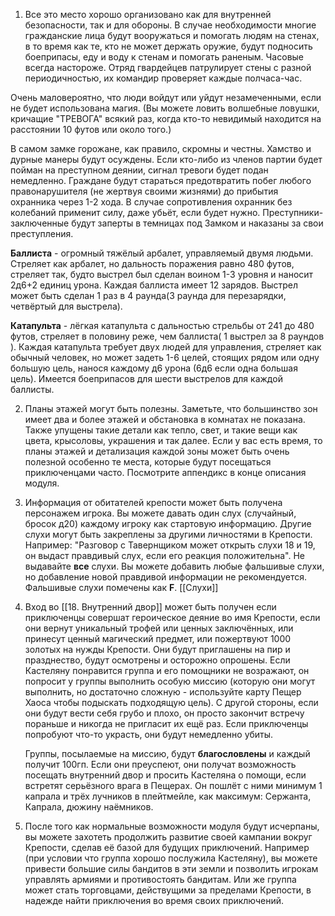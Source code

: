 1. Все это место хорошо организовано как для внутренней безопасности, так и для обороны. В случае необходимости многие гражданские лица будут вооружаться и помогать людям на стенах, в то время как те, кто не может держать оружие, будут подносить боеприпасы, еду и воду к стенам и помогать раненым. 
Часовые всегда настороже. Отряд гвардейцев патрулирует стены с разной периодичностью, их командир проверяет каждые полчаса-час. 

Очень маловероятно, что люди войдут или уйдут незамеченными, если не будет использована магия. (Вы можете ловить волшебные ловушки, кричащие "ТРЕВОГА" всякий раз, когда кто-то невидимый находится на расстоянии 10 футов или около того.)

В самом замке горожане, как правило, скромны и честны. Хамство и дурные манеры будут осуждены. Если кто-либо из членов партии будет пойман на преступном деянии, сигнал тревоги будет подан немедленно. Граждане будут стараться предотвратить побег любого правонарушителя (не жертвуя своими жизнями) до прибытия охранника через 1-2 хода. В случае сопротивления охранник без колебаний применит силу, даже убьёт, если будет нужно. Преступники-заключенные будут заперты в темницах под Замком и наказаны за свои преступления.

**Баллиста** - огромный тяжёлый арбалет, управляемый двумя людьми. Стреляет как арбалет, но дальность поражения равно 480 футов, стреляет так, будто выстрел был сделан воином 1-3 уровня и наносит 2д6+2 единиц урона.
Каждая баллиста имеет 12 зарядов. Выстрел может быть сделан 1 раз в 4 раунда(3 раунда для перезарядки, четвёртый для выстрела).

**Катапульта** - лёгкая катапульта с дальностью стрельбы от 241 до 480 футов, стреляет в половину реже, чем баллиста( 1 выстрел за 8 раундов ). Каждая катапульта требует двух людей для управления, стреляет как обычный человек, но может задеть 1-6 целей, стоящих рядом или одну большую цель, нанося каждому д6 урона (6д6 если одна большая цель). Имеется боеприпасов для шести выстрелов для каждой баллисты.

2. Планы этажей могут быть полезны. Заметьте, что большинство зон имеет два и более этажей и обстановка в комнатах не показана. Также упущены такие детали как тепло, свет, и такие вещи как цвета, крысоловы, украшения и так далее. Если у вас есть время, то планы этажей и детализация каждой зоны может быть очень полезной особенно те места, которые будут посещаться приключенцами часто. Посмотрите аппендикс в конце описания модуля.

3. Информация от обитателей крепости может быть получена персонажем игрока. Вы можете давать один слух (случайный, бросок д20) каждому игроку как стартовую информацию. Другие слухи могут быть закреплены за другими личностями в Крепости. Например: "Разговор с Тавернщиком может открыть слухи 18 и 19, он выдаст правдивый слух, если его реакция положительна".
	Не выдавайте **все** слухи. Вы можете добавить любые фальшивые слухи, но добавление новой правдивой информации не рекомендуется. Фальшивые слухи помечены как **F**.
	[[Слухи]]
	
4. Вход во [[18. Внутренний двор]] может быть получен если приключенцы совершат героическое деяние во имя Крепости, если они вернут уникальный трофей или ценных заключённых, или принесут ценный магический предмет, или пожертвуют 1000 золотых на нужды Крепости. Они будут приглашены на пир и празднество, будут осмотрены и осторожно опрошены. Если Кастеляну понравится группа и его помощники не возражают, он попросит у группы выполнить особую миссию (которую они могут выполнить, но достаточно сложную  - используйте карту Пещер Хаоса чтобы подыскать подходящую цель). С другой стороны, если они будут вести себя грубо и плохо, он просто закончит встречу пораньше и никогда не пригласит их ещё раз. Если приключенцы попробуют что-то украсть, они будут немедленно убиты.

	Группы, посылаемые на миссию, будут **благословлены** и каждый получит 100гп. Если они преуспеют, они получат возможность посещать внутренний двор и просить Кастеляна о помощи, если встретят серьёзного врага в Пещерах. Он пошлёт с ними минимум 1 капрала и трёх лучников в плейтмейле, как максимум: Сержанта, Капрала, дюжину наёмников. 
5. После того как нормальные возможности модуля будут исчерпаны, вы можете захотеть продолжить развитие своей кампании вокруг Крепости, сделав её базой для будущих приключений. Например (при условии что группа хорошо послужила Кастеляну), вы можете привести большие силы бандитов в эти земли и позволить игрокам управлять армиями и противостоять бандитам. Или же группа может стать торговцами, действущими за пределами Крепости, в надежде найти приключения во время своих приключений.